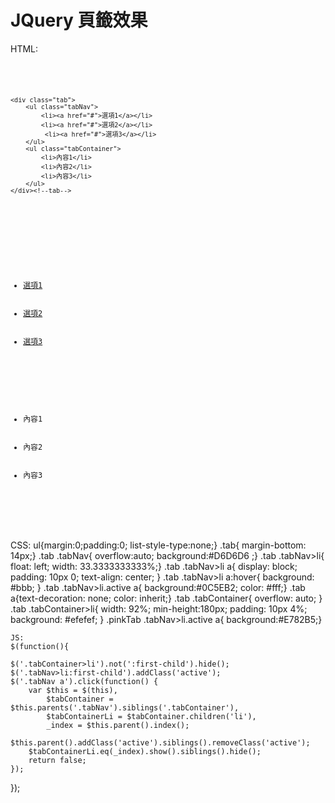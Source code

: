 # JQuery 頁籤效果

HTML:
<code>
  <!--Blue style-->
	<div class="tab">
        <ul class="tabNav">
            <li><a href="#">選項1</a></li>
            <li><a href="#">選項2</a></li>
             <li><a href="#">選項3</a></li>
        </ul>    
        <ul class="tabContainer">
            <li>內容1</li>
            <li>內容2</li>
            <li>內容3</li>
        </ul>
    </div><!--tab-->
	
	
  <!--Pink style-->
  <div class="tab pinkTab">
        <ul class="tabNav">
            <li><a href="#">選項1</a></li>
            <li><a href="#">選項2</a></li>
             <li><a href="#">選項3</a></li>
        </ul>    
        <ul class="tabContainer">
            <li>內容1</li>
            <li>內容2</li>
            <li>內容3</li>
        </ul>
  </div><!--tab-->
</code>  

  CSS:
	 ul{margin:0;padding:0; list-style-type:none;}
	.tab{ margin-bottom: 14px;}
	.tab .tabNav{ overflow:auto; background:#D6D6D6 ;}
	.tab .tabNav>li{ float: left; width: 33.3333333333%;}
	.tab .tabNav>li a{ display: block; padding: 10px 0; text-align: center;  }
	.tab .tabNav>li a:hover{ background: #bbb; }
	.tab .tabNav>li.active a{ background:#0C5EB2; color: #fff;}
	.tab a{text-decoration: none; color: inherit;}
	.tab .tabContainer{ overflow: auto;   }
	.tab .tabContainer>li{ width: 92%; min-height:180px; padding: 10px 4%; background: #efefef; }
	.pinkTab .tabNav>li.active a{ background:#E782B5;}
	
	
	JS:
	$(function(){
		
	$('.tabContainer>li').not(':first-child').hide();
	$('.tabNav>li:first-child').addClass('active');
	$('.tabNav a').click(function() {
		var $this = $(this),
			$tabContainer = $this.parents('.tabNav').siblings('.tabContainer'),
			$tabContainerLi	= $tabContainer.children('li'),
			_index = $this.parent().index();
		$this.parent().addClass('active').siblings().removeClass('active');
		$tabContainerLi.eq(_index).show().siblings().hide();
		return false;
	});
	
});
	
